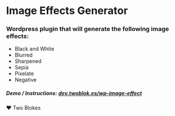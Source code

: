 # Image Effects Generator
### Wordpress plugin that will generate the following image effects:

- Black and White
- Blurred
- Sharpened
- Sepia
- Pixelate
- Negative

##### Demo / Instructions: [dev.twoblok.es/wp-image-effect](http://dev.twoblok.es/wp-image-effect)

♥ Two Blokes